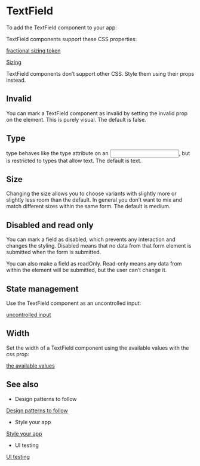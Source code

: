 # TextField

To add the TextField component to your app:

TextField components support these CSS properties:

[fractional sizing token](/stripe-apps/style#sizing)

[Sizing](/stripe-apps/style#sizing)

TextField components don’t support other CSS. Style them using their props instead.

## Invalid

You can mark a TextField component as invalid by setting the invalid prop on the element. This is purely visual. The default is false.

## Type

type behaves like the type attribute on an <input />, but is restricted to types that allow text. The default is text.

## Size

Changing the size allows you to choose variants with slightly more or slightly less room than the default. In general you don’t want to mix and match different sizes within the same form. The default is medium.

## Disabled and read only

You can mark a field as disabled, which prevents any interaction and changes the styling. Disabled means that no data from that form element is submitted when the form is submitted.

You can also make a field as readOnly. Read-only means any data from within the element will be submitted, but the user can’t change it.

## State management

Use the TextField component as an uncontrolled input:

[uncontrolled input](/stripe-apps/how-ui-extensions-work#use-uncontrolled-components-for-interactions)

## Width

Set the width of a TextField component using the available values with the css prop:

[the available values](/stripe-apps/style#sizing)

## See also

- Design patterns to follow

[Design patterns to follow](/stripe-apps/patterns)

- Style your app

[Style your app](/stripe-apps/style)

- UI testing

[UI testing](/stripe-apps/ui-testing)
